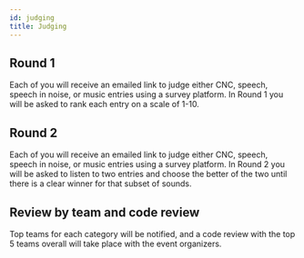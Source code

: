 ```yaml
---
id: judging
title: Judging
---
```


## Round 1

Each of you will receive an emailed link to judge either CNC, speech, speech in noise, or music entries using a survey platform. In Round 1 you will be asked to rank each entry on a scale of 1-10.

## Round 2

Each of you will receive an emailed link to judge either CNC, speech, speech in noise, or music entries using a survey platform. In Round 2 you will be asked to listen to two entries and choose the better of the two until there is a clear winner for that subset of sounds.

## Review by team and code review

Top teams for each category will be notified, and a code review with the top 5 teams overall will take place with the event organizers.

